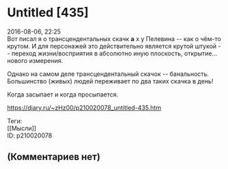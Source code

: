 Untitled [435]
==============

  
2016-08-06, 22:25  
 Вот писал я о трансцендентальных скачк  **а**  х у Пелевина -- как о чём-то крутом. И для персонажей это действительно является крутой штукой -- переход жизни/восприятия в абсолютно иную плоскость, открытие... нового измерения.   
   
 Однако на самом деле трансцендентальный скачок -- банальность. Большинство (живых) людей переживает по два таких скачка в день!   
   
 Когда засыпает и когда просыпается.   
  
<https://diary.ru/~zHz00/p210020078_untitled-435.htm>  
  
Теги:  
[[Мысли]]  
ID: p210020078  


(Комментариев нет)
------------------